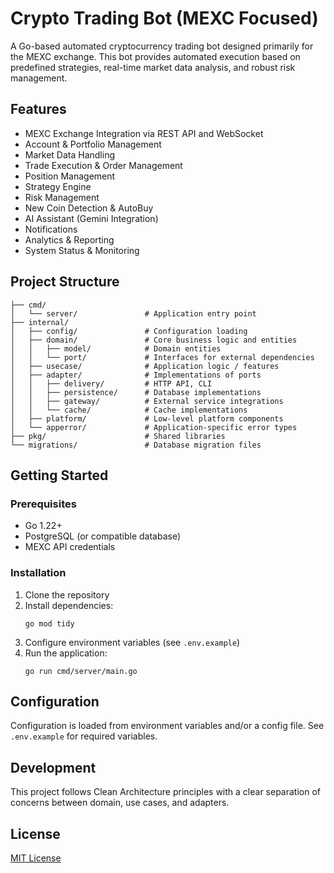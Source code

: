 # Crypto Trading Bot (MEXC Focused)

A Go-based automated cryptocurrency trading bot designed primarily for the MEXC exchange. This bot provides automated execution based on predefined strategies, real-time market data analysis, and robust risk management.

## Features

- MEXC Exchange Integration via REST API and WebSocket
- Account & Portfolio Management
- Market Data Handling
- Trade Execution & Order Management
- Position Management
- Strategy Engine
- Risk Management
- New Coin Detection & AutoBuy
- AI Assistant (Gemini Integration)
- Notifications
- Analytics & Reporting
- System Status & Monitoring

## Project Structure

```
├── cmd/
│   └── server/               # Application entry point
├── internal/
│   ├── config/               # Configuration loading
│   ├── domain/               # Core business logic and entities
│   │   ├── model/            # Domain entities
│   │   └── port/             # Interfaces for external dependencies
│   ├── usecase/              # Application logic / features
│   ├── adapter/              # Implementations of ports
│   │   ├── delivery/         # HTTP API, CLI
│   │   ├── persistence/      # Database implementations
│   │   ├── gateway/          # External service integrations
│   │   └── cache/            # Cache implementations
│   ├── platform/             # Low-level platform components
│   └── apperror/             # Application-specific error types
├── pkg/                      # Shared libraries
└── migrations/               # Database migration files
```

## Getting Started

### Prerequisites

- Go 1.22+
- PostgreSQL (or compatible database)
- MEXC API credentials

### Installation

1. Clone the repository
2. Install dependencies:
   ```
   go mod tidy
   ```
3. Configure environment variables (see `.env.example`)
4. Run the application:
   ```
   go run cmd/server/main.go
   ```

## Configuration

Configuration is loaded from environment variables and/or a config file. See `.env.example` for required variables.

## Development

This project follows Clean Architecture principles with a clear separation of concerns between domain, use cases, and adapters.

## License

[MIT License](LICENSE)